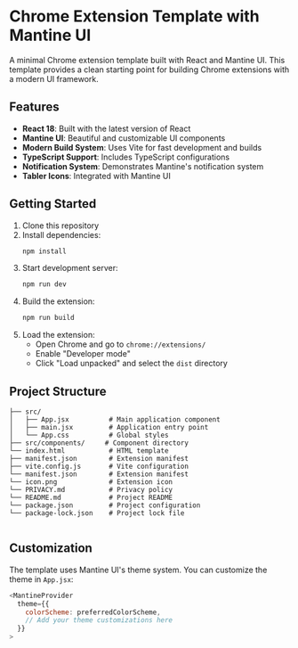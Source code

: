 # Chrome Extension Template with Mantine UI

A minimal Chrome extension template built with React and Mantine UI. This template provides a clean starting point for building Chrome extensions with a modern UI framework.

## Features

- **React 18**: Built with the latest version of React
- **Mantine UI**: Beautiful and customizable UI components
- **Modern Build System**: Uses Vite for fast development and builds
- **TypeScript Support**: Includes TypeScript configurations
- **Notification System**: Demonstrates Mantine's notification system
- **Tabler Icons**: Integrated with Mantine UI

## Getting Started

1. Clone this repository
2. Install dependencies:
   ```bash
   npm install
   ```
3. Start development server:
   ```bash
   npm run dev
   ```
4. Build the extension:
   ```bash
   npm run build
   ```
5. Load the extension:
   - Open Chrome and go to `chrome://extensions/`
   - Enable "Developer mode"
   - Click "Load unpacked" and select the `dist` directory

## Project Structure

```
├── src/
│   ├── App.jsx          # Main application component
│   ├── main.jsx         # Application entry point
│   └── App.css          # Global styles
├── src/components/     # Component directory
└── index.html           # HTML template
├── manifest.json        # Extension manifest
├── vite.config.js       # Vite configuration
└── manifest.json        # Extension manifest
└── icon.png             # Extension icon
└── PRIVACY.md           # Privacy policy
└── README.md            # Project README
└── package.json         # Project configuration
└── package-lock.json    # Project lock file


```

## Customization

The template uses Mantine UI's theme system. You can customize the theme in `App.jsx`:

```javascript
<MantineProvider
  theme={{
    colorScheme: preferredColorScheme,
    // Add your theme customizations here
  }}
>
```
